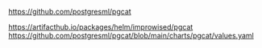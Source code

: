 https://github.com/postgresml/pgcat

https://artifacthub.io/packages/helm/improwised/pgcat
https://github.com/postgresml/pgcat/blob/main/charts/pgcat/values.yaml